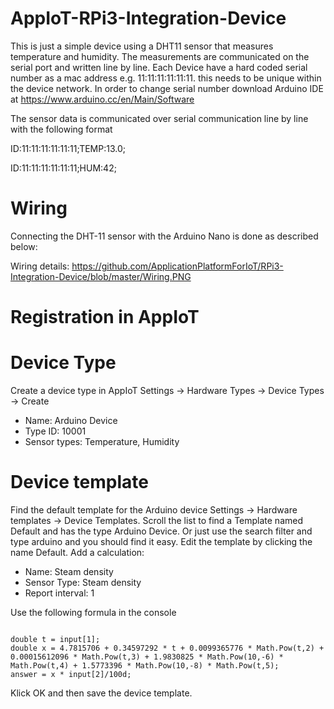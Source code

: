 # AppIoT-RPi3-Integration-Device
This is just a simple device using a DHT11 sensor that measures temperature and humidity.
The measurements are communicated on the serial port and written line by line.
Each Device have a hard coded serial number as a mac address e.g. 11:11:11:11:11:11. this needs to be unique within the device network.
In order to change serial number download Arduino IDE at https://www.arduino.cc/en/Main/Software

The sensor data is communicated over serial communication line by line with the following format

ID:11:11:11:11:11:11;TEMP:13.0;

ID:11:11:11:11:11:11;HUM:42;

# Wiring
Connecting the DHT-11 sensor with the Arduino Nano is done as described below:

Wiring details: https://github.com/ApplicationPlatformForIoT/RPi3-Integration-Device/blob/master/Wiring.PNG

# Registration in AppIoT

# Device Type
Create a device type in AppIoT Settings -> Hardware Types -> Device Types -> Create
- Name: Arduino Device
- Type ID: 10001
- Sensor types: Temperature, Humidity

# Device template
Find the default template for the Arduino device Settings -> Hardware templates -> Device Templates. Scroll the list to find a Template named Default and has the type Arduino Device. Or just use the search filter and type arduino and you should find it easy.
Edit the template by clicking the name Default. Add a calculation:
- Name: Steam density
- Sensor Type: Steam density
- Report interval: 1

Use the following formula in the console
 
<code>
double t = input[1];            
double x = 4.7815706 + 0.34597292 * t + 0.0099365776 * Math.Pow(t,2) + 0.00015612096 * Math.Pow(t,3) + 1.9830825 * Math.Pow(10,-6) * Math.Pow(t,4) + 1.5773396 * Math.Pow(10,-8) * Math.Pow(t,5);
answer = x * input[2]/100d;
</code>

Klick OK and then save the device template.
